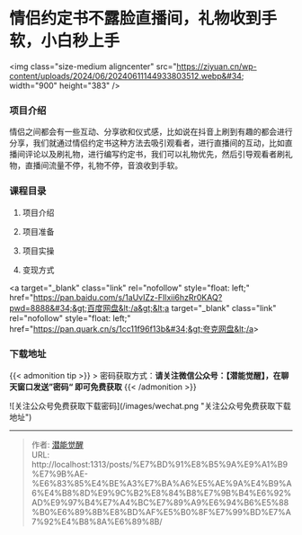 # 情侣约定书不露脸直播间，礼物收到手软，小白秒上手


&lt;img class=&#34;size-medium aligncenter&#34; src=&#34;https://ziyuan.cn/wp-content/uploads/2024/06/20240611144933803512.webp&#34; width=&#34;900&#34; height=&#34;383&#34; /&gt;
###  项目介绍

情侣之间都会有一些互动、分享欲和仪式感，比如说在抖音上刷到有趣的都会进行分享，我们就通过情侣约定书这种方法去吸引观看者，进行直播间的互动，比如直播间评论以及刷礼物，进行编写约定书，我们可以礼物优先，然后引导观看者刷礼物，直播间流量不停，礼物不停，音浪收到手软。
###  课程目录

 1. 项目介绍

 1. 项目准备

 1. 项目实操

 1. 变现方式

&lt;a target=&#34;_blank&#34; class=&#34;link&#34; rel=&#34;nofollow&#34; style=&#34;float: left;&#34; href=&#34;https://pan.baidu.com/s/1aUvIZz-FIlxii6hzRr0KAQ?pwd=8888&#34;&gt;百度网盘&lt;/a&gt;&lt;a target=&#34;_blank&#34; class=&#34;link&#34; rel=&#34;nofollow&#34; style=&#34;float: left;&#34; href=&#34;https://pan.quark.cn/s/1cc11f96f13b&#34;&gt;夸克网盘&lt;/a&gt;

### 下载地址




{{&lt; admonition tip &gt;}}
&gt; 密码获取方式：**请关注微信公众号：【潜能觉醒】，在聊天窗口发送”密码“ 即可免费获取**
{{&lt; /admonition &gt;}}


![关注公众号免费获取下载密码](/images/wechat.png &#34;关注公众号免费获取下载地址&#34;)

---

> 作者: [潜能觉醒](/)  
> URL: http://localhost:1313/posts/%E7%BD%91%E8%B5%9A%E9%A1%B9%E7%9B%AE-%E6%83%85%E4%BE%A3%E7%BA%A6%E5%AE%9A%E4%B9%A6%E4%B8%8D%E9%9C%B2%E8%84%B8%E7%9B%B4%E6%92%AD%E9%97%B4%E7%A4%BC%E7%89%A9%E6%94%B6%E5%88%B0%E6%89%8B%E8%BD%AF%E5%B0%8F%E7%99%BD%E7%A7%92%E4%B8%8A%E6%89%8B/  

